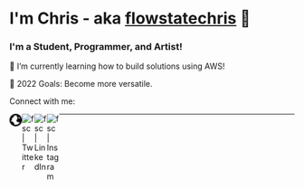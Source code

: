 # I'm Chris - aka [flowstatechris][website] 👋 
### I'm a Student, Programmer, and Artist!

🧠 I’m currently learning how to build solutions using AWS!
 
🥅 2022 Goals: Become more versatile.

 Connect with me:

[<img align="left" alt="fsc" width="22px" src="https://raw.githubusercontent.com/iconic/open-iconic/master/svg/globe.svg" />][website]
[<img align="left" alt="fsc | Twitter" width="22px" src="https://cdn.jsdelivr.net/npm/simple-icons@v3/icons/twitter.svg" />][twitter]
[<img align="left" alt="fsc | LinkedIn" width="22px" src="https://cdn.jsdelivr.net/npm/simple-icons@v3/icons/linkedin.svg" />][linkedin]
[<img align="left" alt="fsc | Instagram" width="22px" src="https://cdn.jsdelivr.net/npm/simple-icons@v3/icons/instagram.svg" />][instagram]



-----
[website]: https://solo.to/flowstatechris
[twitter]: https://twitter.com/flowstatechris
[instagram]: https://instagram.com/flowstatechris
[linkedin]: https://linkedin.com/in/chris-victorin
